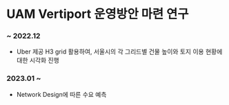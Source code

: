 # UAM Vertiport 운영방안 마련 연구

### ~ 2022.12
- Uber 제공 H3 grid 활용하여, 서울시의 각 그리드별 건물 높이와 토지 이용 현황에 대한 시각화 진행

### 2023.01 ~
- Network Design에 따른 수요 예측
